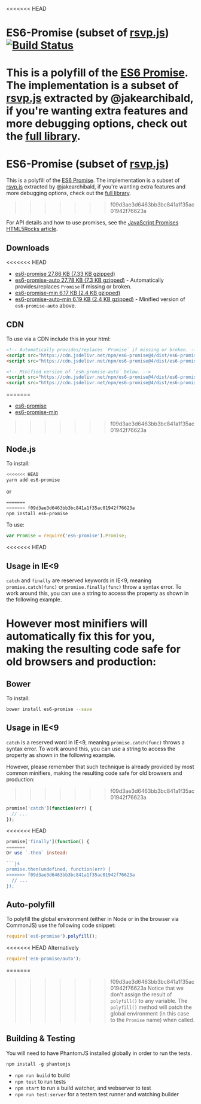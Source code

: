 <<<<<<< HEAD
# ES6-Promise (subset of [rsvp.js](https://github.com/tildeio/rsvp.js)) [![Build Status](https://travis-ci.org/stefanpenner/es6-promise.svg?branch=master)](https://travis-ci.org/stefanpenner/es6-promise)

This is a polyfill of the [ES6 Promise](http://www.ecma-international.org/ecma-262/6.0/#sec-promise-constructor). The implementation is a subset of [rsvp.js](https://github.com/tildeio/rsvp.js) extracted by @jakearchibald, if you're wanting extra features and more debugging options, check out the [full library](https://github.com/tildeio/rsvp.js).
=======
# ES6-Promise (subset of [rsvp.js](https://github.com/tildeio/rsvp.js))

This is a polyfill of the [ES6 Promise](http://people.mozilla.org/~jorendorff/es6-draft.html#sec-promise-constructor). The implementation is a subset of [rsvp.js](https://github.com/tildeio/rsvp.js) extracted by @jakearchibald, if you're wanting extra features and more debugging options, check out the [full library](https://github.com/tildeio/rsvp.js).
>>>>>>> f09d3ae3d6463bb3bc841a1f35ac01942f76623a

For API details and how to use promises, see the <a href="http://www.html5rocks.com/en/tutorials/es6/promises/">JavaScript Promises HTML5Rocks article</a>.

## Downloads

<<<<<<< HEAD
* [es6-promise 27.86 KB (7.33 KB gzipped)](https://cdn.jsdelivr.net/npm/es6-promise/dist/es6-promise.js)
* [es6-promise-auto 27.78 KB (7.3 KB gzipped)](https://cdn.jsdelivr.net/npm/es6-promise/dist/es6-promise.auto.js) - Automatically provides/replaces `Promise` if missing or broken.
* [es6-promise-min 6.17 KB (2.4 KB gzipped)](https://cdn.jsdelivr.net/npm/es6-promise/dist/es6-promise.min.js)
* [es6-promise-auto-min 6.19 KB (2.4 KB gzipped)](https://cdn.jsdelivr.net/npm/es6-promise/dist/es6-promise.auto.min.js) - Minified version of `es6-promise-auto` above.

## CDN 

To use via a CDN include this in your html:

```html
<!-- Automatically provides/replaces `Promise` if missing or broken. -->
<script src="https://cdn.jsdelivr.net/npm/es6-promise@4/dist/es6-promise.js"></script>
<script src="https://cdn.jsdelivr.net/npm/es6-promise@4/dist/es6-promise.auto.js"></script> 

<!-- Minified version of `es6-promise-auto` below. -->
<script src="https://cdn.jsdelivr.net/npm/es6-promise@4/dist/es6-promise.min.js"></script>
<script src="https://cdn.jsdelivr.net/npm/es6-promise@4/dist/es6-promise.auto.min.js"></script> 

```
=======
* [es6-promise](https://raw.githubusercontent.com/stefanpenner/es6-promise/master/dist/es6-promise.js)
* [es6-promise-min](https://raw.githubusercontent.com/stefanpenner/es6-promise/master/dist/es6-promise.min.js)
>>>>>>> f09d3ae3d6463bb3bc841a1f35ac01942f76623a

## Node.js

To install:

```sh
<<<<<<< HEAD
yarn add es6-promise
```

or

```sh
=======
>>>>>>> f09d3ae3d6463bb3bc841a1f35ac01942f76623a
npm install es6-promise
```

To use:

```js
var Promise = require('es6-promise').Promise;
```

<<<<<<< HEAD

## Usage in IE<9

`catch` and `finally` are reserved keywords in IE<9, meaning
`promise.catch(func)` or `promise.finally(func)` throw a syntax error. To work
around this, you can use a string to access the property as shown in the
following example.

However most minifiers will automatically fix this for you, making the
resulting code safe for old browsers and production:
=======
## Bower

To install:

```sh
bower install es6-promise --save
```


## Usage in IE<9

`catch` is a reserved word in IE<9, meaning `promise.catch(func)` throws a syntax error. To work around this, you can use a string to access the property as shown in the following example.

However, please remember that such technique is already provided by most common minifiers, making the resulting code safe for old browsers and production:
>>>>>>> f09d3ae3d6463bb3bc841a1f35ac01942f76623a

```js
promise['catch'](function(err) {
  // ...
});
```

<<<<<<< HEAD
```js
promise['finally'](function() {
=======
Or use `.then` instead:

```js
promise.then(undefined, function(err) {
>>>>>>> f09d3ae3d6463bb3bc841a1f35ac01942f76623a
  // ...
});
```

## Auto-polyfill

To polyfill the global environment (either in Node or in the browser via CommonJS) use the following code snippet:

```js
require('es6-promise').polyfill();
```

<<<<<<< HEAD
Alternatively

```js
require('es6-promise/auto');
```

=======
>>>>>>> f09d3ae3d6463bb3bc841a1f35ac01942f76623a
Notice that we don't assign the result of `polyfill()` to any variable. The `polyfill()` method will patch the global environment (in this case to the `Promise` name) when called.

## Building & Testing

You will need to have PhantomJS installed globally in order to run the tests.

`npm install -g phantomjs`

* `npm run build` to build
* `npm test` to run tests
* `npm start` to run a build watcher, and webserver to test
* `npm run test:server` for a testem test runner and watching builder

